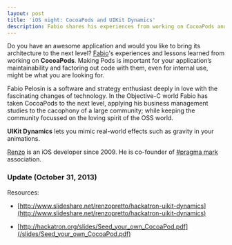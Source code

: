 ```yaml
---
layout: post
title: 'iOS night: CocoaPods and UIKit Dynamics'
description: Fabio shares his experiences from working on CocoaPods and Renzo talks about UIKit Dynamics.
---
```


Do you have an awesome application and would you like to bring its architecture to the next level? [Fabio](http://twitter.com/fabiopelosin)'s experiences and lessons learned from working on **CocoaPods**. Making Pods is important for your application’s maintainability and factoring out code with them, even for internal use, might be what you are looking for.

Fabio Pelosin is a software and strategy enthusiast deeply in love with the fascinating changes of technology. In the Objective-C world Fabio has taken CocoaPods to the next level, applying his business management studies to the cacophony of a large community; while keeping the community focussed on the loving spirit of the OSS world.

**UIKit Dynamics** lets you mimic real-world effects such as gravity in your animations.

[Renzo](http://twitter.com/rgpretto) is an iOS developer since 2009. He is co-founder of [#pragma mark](http://pragmamark.org/) association.

### Update (October 31, 2013)

Resources:

* [http://www.slideshare.net/renzopretto/hackatron-uikit-dynamics](http://www.slideshare.net/renzopretto/hackatron-uikit-dynamics)

* [http://hackatron.org/slides/Seed_your_own_CocoaPod.pdf](/slides/Seed_your_own_CocoaPod.pdf)